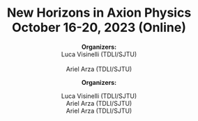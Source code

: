 <h1 align="center">New Horizons in Axion Physics <br>October 16-20, 2023 (Online)</br></h1>
<p align="center"><B>Organizers:</B><br>Luca Visinelli (TDLI/SJTU)</br><br>Ariel Arza (TDLI/SJTU)</br></p>
<p align="center"><B>Organizers:</B></p>
<p align="center">Luca Visinelli (TDLI/SJTU)<br>Ariel Arza (TDLI/SJTU)</br>Ariel Arza (TDLI/SJTU)</br></br></p>
